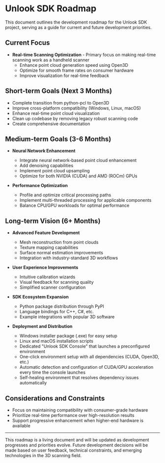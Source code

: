 # Unlook SDK Roadmap

This document outlines the development roadmap for the Unlook SDK project, serving as a guide for current and future development priorities.

## Current Focus

- **Real-time Scanning Optimization** - Primary focus on making real-time scanning work as a handheld scanner
  - Enhance point cloud generation speed using Open3D
  - Optimize for smooth frame rates on consumer hardware
  - Improve visualization for real-time feedback

## Short-term Goals (Next 3 Months)

- Complete transition from python-pcl to Open3D
- Improve cross-platform compatibility (Windows, Linux, macOS)
- Enhance real-time point cloud visualization
- Clean up codebase by removing legacy robust scanning code
- Create comprehensive documentation

## Medium-term Goals (3-6 Months)

- **Neural Network Enhancement**
  - Integrate neural network-based point cloud enhancement
  - Add denoising capabilities
  - Implement point cloud upsampling
  - Optimize for both NVIDIA (CUDA) and AMD (ROCm) GPUs

- **Performance Optimization**
  - Profile and optimize critical processing paths
  - Implement multi-threaded processing for applicable components
  - Balance CPU/GPU workloads for optimal performance

## Long-term Vision (6+ Months)

- **Advanced Feature Development**
  - Mesh reconstruction from point clouds
  - Texture mapping capabilities
  - Surface normal estimation improvements
  - Integration with industry-standard 3D workflows

- **User Experience Improvements**
  - Intuitive calibration wizards
  - Visual feedback for scanning quality
  - Simplified scanner configuration

- **SDK Ecosystem Expansion**
  - Python package distribution through PyPI
  - Language bindings for C++, C#, etc.
  - Example integrations with popular 3D software

- **Deployment and Distribution**
  - Windows installer package (.exe) for easy setup
  - Linux and macOS installation scripts
  - Dedicated "Unlook SDK Console" that launches a preconfigured environment
  - One-click environment setup with all dependencies (CUDA, Open3D, etc.)
  - Automatic detection and configuration of CUDA/GPU acceleration every time the console launches
  - Self-healing environment that resolves dependency issues automatically

## Considerations and Constraints

- Focus on maintaining compatibility with consumer-grade hardware
- Prioritize real-time performance over high-resolution results
- Support progressive enhancement when higher-end hardware is available

---

This roadmap is a living document and will be updated as development progresses and priorities evolve. Future development decisions will be made based on user feedback, technical constraints, and emerging technologies in the 3D scanning field.